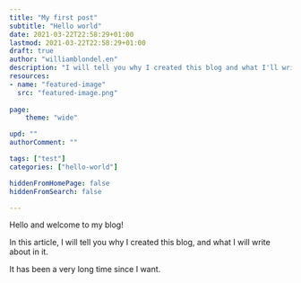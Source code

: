 ```yaml
---
title: "My first post"
subtitle: "Hello world"
date: 2021-03-22T22:58:29+01:00
lastmod: 2021-03-22T22:58:29+01:00
draft: true
author: "williamblondel.en"
description: "I will tell you why I created this blog and what I'll write about inside it."
resources:
- name: "featured-image"
  src: "featured-image.png"
  
page:
    theme: "wide"

upd: ""
authorComment: ""

tags: ["test"]
categories: ["hello-world"]

hiddenFromHomePage: false
hiddenFromSearch: false

---
```


Hello and welcome to my blog!

In this article, I will tell you why I created this blog, and what I will write about in it.

<!--more-->

It has been a very long time since I want.